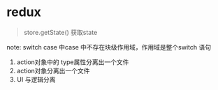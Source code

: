 # redux
> store.getState() 获取state

note: switch case 中case 中不存在块级作用域，作用域是整个switch 语句

1. action对象中的 type属性分离出一个文件
2. action对象分离出一个文件
3. UI 与逻辑分离